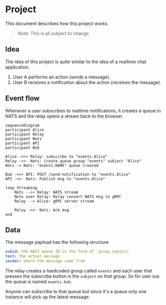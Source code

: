 # Project

This document describes how this project works.

> Note: This is all subject to change

## Idea

The idea of this project is quite similar to the idea of a realtime chat application.

1. User A performs an action (sends a message).
2. User B receives a notification about the action (receives the message).

## Event flow

Whenever a user subscribes to realtime notifications, it creates a queue in NATS and the relay opens a stream back to the browser.

```mermaid
sequenceDiagram
participant Alice
participant Relay
participant Nats
participant API
participant Bob

Alice ->>+ Relay: subscribe to "events.Alice"
Relay ->>- Nats: Create queue group "events" subject "Alice"
Nats -> Nats: "events.NAME" queue created

Bob ->>+ API: POST /send-notification to "events.Alice"
API ->>- Nats: Publish msg to "events.Alice"

loop Streaming
    Nats -->+ Relay: NATS stream
    Note over Relay: Relay convert NATS msg to gRPC
    Relay --> Alice: gRPC server stream

    Relay ->>- Nats: Ack msg
end
```

## Data

The message payload has the following structure

```yaml
subid: the NATS queue ID in the form of `group.subject`
text: the actual message
sender: where the message came from
```

The relay creates a hardcoded group called `events` and each user that presses the subscribe button is the `subject` on that group.
So for user `bob` the queue is named `events.bob`.

Anyone can subscribe to that queue but since it's a queue only one instance will pick up the latest message.
